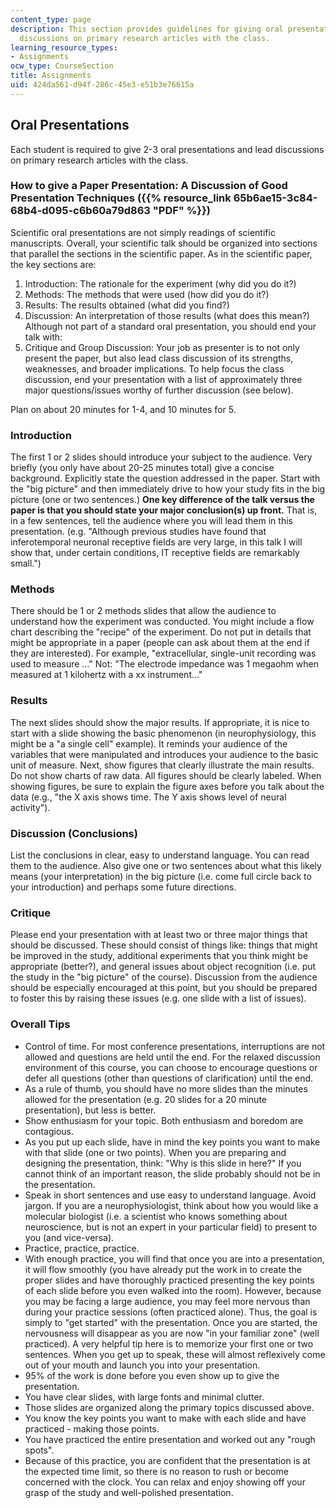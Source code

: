 ```yaml
---
content_type: page
description: This section provides guidelines for giving oral presentations and leading
  discussions on primary research articles with the class.
learning_resource_types:
- Assignments
ocw_type: CourseSection
title: Assignments
uid: 424da561-d94f-286c-45e3-e51b3e76615a
---
```


Oral Presentations
------------------

Each student is required to give 2-3 oral presentations and lead discussions on primary research articles with the class.

### How to give a Paper Presentation: A Discussion of Good Presentation Techniques ({{% resource_link 65b6ae15-3c84-68b4-d095-c6b60a79d863 "PDF" %}})

Scientific oral presentations are not simply readings of scientific manuscripts. Overall, your scientific talk should be organized into sections that parallel the sections in the scientific paper. As in the scientific paper, the key sections are:

1.  Introduction: The rationale for the experiment (why did you do it?)
2.  Methods: The methods that were used (how did you do it?)
3.  Results: The results obtained (what did you find?)
4.  Discussion: An interpretation of those results (what does this mean?)  
    Although not part of a standard oral presentation, you should end your talk with:
5.  Critique and Group Discussion: Your job as presenter is to not only present the paper, but also lead class discussion of its strengths, weaknesses, and broader implications. To help focus the class discussion, end your presentation with a list of approximately three major questions/issues worthy of further discussion (see below).

Plan on about 20 minutes for 1-4, and 10 minutes for 5.

### Introduction

The first 1 or 2 slides should introduce your subject to the audience. Very briefly (you only have about 20-25 minutes total) give a concise background. Explicitly state the question addressed in the paper. Start with the "big picture" and then immediately drive to how your study fits in the big picture (one or two sentences.) **One key difference of the talk versus the paper is that you should state your major conclusion(s) up front.** That is, in a few sentences, tell the audience where you will lead them in this presentation. (e.g. "Although previous studies have found that inferotemporal neuronal receptive fields are very large, in this talk I will show that, under certain conditions, IT receptive fields are remarkably small.")

### Methods

There should be 1 or 2 methods slides that allow the audience to understand how the experiment was conducted. You might include a flow chart describing the "recipe" of the experiment. Do not put in details that might be appropriate in a paper (people can ask about them at the end if they are interested). For example, "extracellular, single-unit recording was used to measure …" Not: "The electrode impedance was 1 megaohm when measured at 1 kilohertz with a xx instrument…"

### Results

The next slides should show the major results. If appropriate, it is nice to start with a slide showing the basic phenomenon (in neurophysiology, this might be a "a single cell" example). It reminds your audience of the variables that were manipulated and introduces your audience to the basic unit of measure. Next, show figures that clearly illustrate the main results. Do not show charts of raw data. All figures should be clearly labeled. When showing figures, be sure to explain the figure axes before you talk about the data (e.g., "the X axis shows time. The Y axis shows level of neural activity").

### Discussion (Conclusions)

List the conclusions in clear, easy to understand language. You can read them to the audience. Also give one or two sentences about what this likely means (your interpretation) in the big picture (i.e. come full circle back to your introduction) and perhaps some future directions.

### Critique

Please end your presentation with at least two or three major things that should be discussed. These should consist of things like: things that might be improved in the study, additional experiments that you think might be appropriate (better?), and general issues about object recognition (i.e. put the study in the "big picture" of the course). Discussion from the audience should be especially encouraged at this point, but you should be prepared to foster this by raising these issues (e.g. one slide with a list of issues).

### Overall Tips

*   Control of time. For most conference presentations, interruptions are not allowed and questions are held until the end. For the relaxed discussion environment of this course, you can choose to encourage questions or defer all questions (other than questions of clarification) until the end.
*   As a rule of thumb, you should have no more slides than the minutes allowed for the presentation (e.g. 20 slides for a 20 minute presentation), but less is better.
*   Show enthusiasm for your topic. Both enthusiasm and boredom are contagious.
*   As you put up each slide, have in mind the key points you want to make with that slide (one or two points). When you are preparing and designing the presentation, think: "Why is this slide in here?" If you cannot think of an important reason, the slide probably should not be in the presentation.
*   Speak in short sentences and use easy to understand language. Avoid jargon. If you are a neurophysiologist, think about how you would like a molecular biologist (i.e. a scientist who knows something about neuroscience, but is not an expert in your particular field) to present to you (and vice-versa).
*   Practice, practice, practice.
*   With enough practice, you will find that once you are into a presentation, it will flow smoothly (you have already put the work in to create the proper slides and have thoroughly practiced presenting the key points of each slide before you even walked into the room). However, because you may be facing a large audience, you may feel more nervous than during your practice sessions (often practiced alone). Thus, the goal is simply to "get started" with the presentation. Once you are started, the nervousness will disappear as you are now "in your familiar zone" (well practiced). A very helpful tip here is to memorize your first one or two sentences. When you get up to speak, these will almost reflexively come out of your mouth and launch you into your presentation.
*   95% of the work is done before you even show up to give the presentation.
*   You have clear slides, with large fonts and minimal clutter.
*   Those slides are organized along the primary topics discussed above.
*   You know the key points you want to make with each slide and have practiced - making those points.
*   You have practiced the entire presentation and worked out any "rough spots".
*   Because of this practice, you are confident that the presentation is at the expected time limit, so there is no reason to rush or become concerned with the clock. You can relax and enjoy showing off your grasp of the study and well-polished presentation.